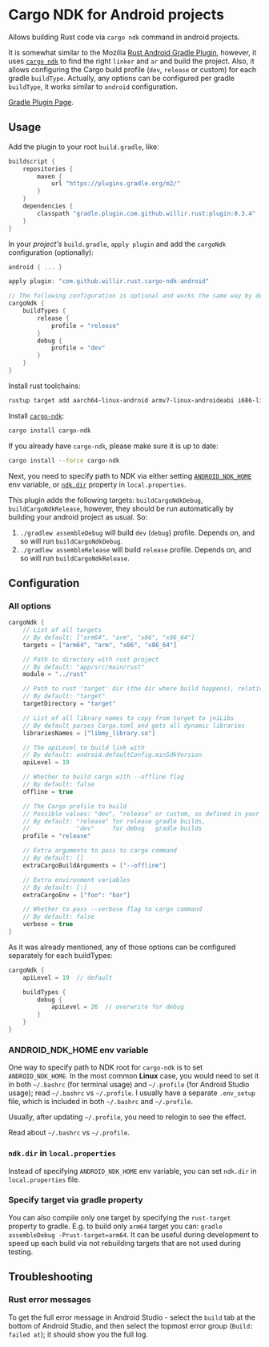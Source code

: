 # Cargo NDK for Android projects

Allows building Rust code via `cargo ndk` command in android projects.

It is somewhat similar to the Mozilla
[Rust Android Gradle Plugin](https://github.com/mozilla/rust-android-gradle),
however, it uses [`cargo ndk`](https://github.com/bbqsrc/cargo-ndk)
to find the right  `linker` and `ar` and
build the project. Also, it allows configuring the Cargo build profile (`dev`, `release` or custom)
for each gradle `buildType`. Actually, any options can be configured per gradle `buildType`,
it works similar to `android` configuration.

[Gradle Plugin Page](https://plugins.gradle.org/plugin/com.github.willir.rust.cargo-ndk-android).

## Usage

Add the plugin to your root `build.gradle`, like:
```groovy
buildscript {
    repositories {
        maven {
            url "https://plugins.gradle.org/m2/"
        }
    }
    dependencies {
        classpath "gradle.plugin.com.github.willir.rust:plugin:0.3.4"
    }
}
```

In your _project's_ `build.gradle`, `apply plugin` and
add the `cargoNdk` configuration (optionally):

```groovy
android { ... }

apply plugin: "com.github.willir.rust.cargo-ndk-android"

// The following configuration is optional and works the same way by default
cargoNdk {
    buildTypes {
        release {
            profile = "release"
        }
        debug {
            profile = "dev"
        }
    }
}
```

Install rust toolchains:

```bash
rustup target add aarch64-linux-android armv7-linux-androideabi i686-linux-android x86_64-linux-android
```

Install [`cargo-ndk`](https://github.com/bbqsrc/cargo-ndk):

```bash
cargo install cargo-ndk
```

If you already have `cargo-ndk`, please make sure it is up to date:

```bash
cargo install --force cargo-ndk
```

Next, you need to specify path to NDK via either setting
[`ANDROID_NDK_HOME`](#android-ndk-home) env variable, or [`ndk.dir`](#ndk-dir)
property in `local.properties`.

This plugin adds the following targets: `buildCargoNdkDebug`,
`buildCargoNdkRelease`, however, they should be run automatically by building
your android project as usual. So:

1. `./gradlew assembleDebug` will build `dev` (`debug`) profile.
   Depends on, and so will run `buildCargoNdkDebug`.
1. `./gradlew assembleRelease` will build `release` profile.
   Depends on, and so will run `buildCargoNdkRelease`.

## Configuration

### All options

```groovy
cargoNdk {
    // List of all targets
    // By default: ["arm64", "arm", "x86", "x86_64"]
    targets = ["arm64", "arm", "x86", "x86_64"]

    // Path to directory with rust project
    // By default: "app/src/main/rust"
    module = "../rust"

    // Path to rust 'target' dir (the dir where build happens), relative to module
    // By default: "target"
    targetDirectory = "target"

    // List of all library names to copy from target to jniLibs
    // By default parses Cargo.toml and gets all dynamic libraries
    librariesNames = ["libmy_library.so"]

    // The apiLevel to build link with
    // By default: android.defaultConfig.minSdkVersion
    apiLevel = 19

    // Whether to build cargo with --offline flag
    // By default: false
    offline = true

    // The Cargo profile to build
    // Possible values: "dev", "release" or custom, as defined in your Cargo.toml.
    // By default: "release" for release gradle builds,
    //             "dev"     for debug   gradle builds
    profile = "release"

    // Extra arguments to pass to cargo command
    // By default: []
    extraCargoBuildArguments = ["--offline"]

    // Extra environment variables
    // By default: [:]
    extraCargoEnv = ["foo": "bar"]

    // Whether to pass --verbose flag to cargo command
    // By default: false
    verbose = true
}
```

As it was already mentioned, any of those options can be configured
separately for each buildTypes:

```groovy
cargoNdk {
    apiLevel = 19  // default

    buildTypes {
        debug {
            apiLevel = 26  // overwrite for debug
        }
    }
}
```

### ANDROID_NDK_HOME env variable

<a id="android-ndk-home"></a>

One way to specify path to NDK root for `cargo-ndk` is to set
`ANDROID_NDK_HOME`. In the most common **Linux** case, you would need to set
it in both `~/.bashrc` (for terminal usage) and `~/.profile`
(for Android Studio usage); read `~/.bashrc` vs `~/.profile`. I usually have
a separate `.env_setup` file, which is included in both `~/.bashrc` and
`~/.profile`.

Usually, after updating `~/.profile`, you need to relogin to see the effect.

Read about `~/.bashrc` vs `~/.profile`.

### `ndk.dir` in `local.properties`

<a id="ndk-dir"></a>

Instead of specifying `ANDROID_NDK_HOME` env variable, you can set `ndk.dir`
in `local.properties` file.

### Specify target via gradle property

You can also compile only one target by specifying the `rust-target` property to gradle.
E.g. to build only `arm64` target you can: `gradle assembleDebug -Prust-target=arm64`.
It can be useful during development to speed up each build
via not rebuilding targets that are not used during testing.

## Troubleshooting

### Rust error messages

To get the full error message in Android Studio - select the `build` tab at
the bottom of Android Studio, and then select the topmost error group
(`Build: failed at`); it should show you the full log.
